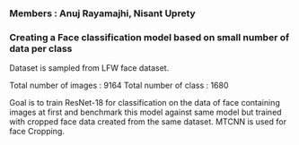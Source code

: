 ### Members : Anuj Rayamajhi, Nisant Uprety

### Creating a Face classification model based on small number of data per class
Dataset is sampled from LFW face dataset.

Total number of images : 9164
Total number of class  : 1680

Goal is to train ResNet-18 for classification on the data of face containing images at first and benchmark this model against same model but trained with cropped face data created from the same dataset.
MTCNN is used for face Cropping.


